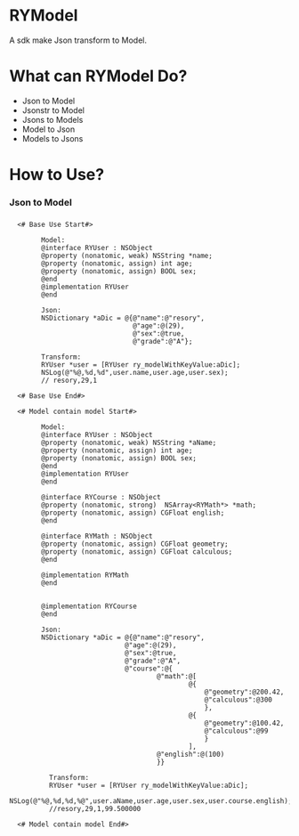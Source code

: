 RYModel
==============
A sdk make Json transform to Model.

What can RYModel Do?
==============
* Json to Model
* Jsonstr to Model
* Jsons to Models
* Model to Json
* Models to Jsons

How to Use?
==============
### Json to Model
### 
      <# Base Use Start#>
      
            Model:
            @interface RYUser : NSObject
            @property (nonatomic, weak) NSString *name;
            @property (nonatomic, assign) int age;
            @property (nonatomic, assign) BOOL sex;
            @end 
            @implementation RYUser 
            @end

            Json:
            NSDictionary *aDic = @{@"name":@"resory",
                                   @"age":@(29),
                                   @"sex":@true,
                                   @"grade":@"A"};

            Transform: 
            RYUser *user = [RYUser ry_modelWithKeyValue:aDic];
            NSLog(@"%@,%d,%d",user.name,user.age,user.sex);
            // resory,29,1
            
      <# Base Use End#>
      
      <# Model contain model Start#>
      
            Model:
            @interface RYUser : NSObject
            @property (nonatomic, weak) NSString *aName;
            @property (nonatomic, assign) int age;
            @property (nonatomic, assign) BOOL sex;
            @end 
            @implementation RYUser 
            @end
            
            @interface RYCourse : NSObject
            @property (nonatomic, strong)  NSArray<RYMath*> *math;
            @property (nonatomic, assign) CGFloat english;
            @end
            
            @interface RYMath : NSObject
            @property (nonatomic, assign) CGFloat geometry;
            @property (nonatomic, assign) CGFloat calculous;
            @end
            
            @implementation RYMath
            @end

            
            @implementation RYCourse
            @end

            Json:
            NSDictionary *aDic = @{@"name":@"resory",
                                 @"age":@(29),
                                 @"sex":@true,
                                 @"grade":@"A",
                                 @"course":@{
                                         @"math":@[
                                                 @{
                                                     @"geometry":@200.42,
                                                     @"calculous":@300
                                                     },
                                                 @{
                                                     @"geometry":@100.42,
                                                     @"calculous":@99
                                                     }
                                                 ],
                                         @"english":@(100)
                                         }}

              Transform: 
              RYUser *user = [RYUser ry_modelWithKeyValue:aDic];
              NSLog(@"%@,%d,%d,%@",user.aName,user.age,user.sex,user.course.english);
              //resory,29,1,99.500000   
              
      <# Model contain model End#>
